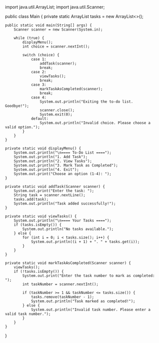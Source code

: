 import java.util.ArrayList;
import java.util.Scanner;

public class Main {
    private static ArrayList<String> tasks = new ArrayList<>();

    public static void main(String[] args) {
        Scanner scanner = new Scanner(System.in);

        while (true) {
            displayMenu();
            int choice = scanner.nextInt();

            switch (choice) {
                case 1:
                    addTask(scanner);
                    break;
                case 2:
                    viewTasks();
                    break;
                case 3:
                    markTaskAsCompleted(scanner);
                    break;
                case 4:
                    System.out.println("Exiting the to-do list. Goodbye!");
                    scanner.close();
                    System.exit(0);
                default:
                    System.out.println("Invalid choice. Please choose a valid option.");
            }
        }
    }

    private static void displayMenu() {
        System.out.println("\n==== To-Do List ====");
        System.out.println("1. Add Task");
        System.out.println("2. View Tasks");
        System.out.println("3. Mark Task as Completed");
        System.out.println("4. Exit");
        System.out.print("Choose an option (1-4): ");
    }

    private static void addTask(Scanner scanner) {
        System.out.print("Enter the task: ");
        String task = scanner.nextLine();
        tasks.add(task);
        System.out.println("Task added successfully!");
    }

    private static void viewTasks() {
        System.out.println("\n==== Your Tasks ====");
        if (tasks.isEmpty()) {
            System.out.println("No tasks available.");
        } else {
            for (int i = 0; i < tasks.size(); i++) {
                System.out.println((i + 1) + ". " + tasks.get(i));
            }
        }
    }

    private static void markTaskAsCompleted(Scanner scanner) {
        viewTasks();
        if (!tasks.isEmpty()) {
            System.out.print("Enter the task number to mark as completed: ");
            int taskNumber = scanner.nextInt();

            if (taskNumber >= 1 && taskNumber <= tasks.size()) {
                tasks.remove(taskNumber - 1);
                System.out.println("Task marked as completed!");
            } else {
                System.out.println("Invalid task number. Please enter a valid task number.");
            }
        }
    }
}
